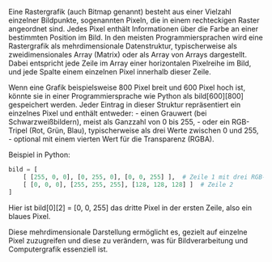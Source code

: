 Eine Rastergrafik (auch Bitmap genannt) besteht aus einer Vielzahl einzelner Bildpunkte, sogenannten Pixeln, die in einem rechteckigen Raster angeordnet sind. Jedes Pixel enthält Informationen über die Farbe an einer bestimmten Position im Bild. In den meisten Programmiersprachen wird eine Rastergrafik als mehrdimensionale Datenstruktur, typischerweise als zweidimensionales Array (Matrix) oder als Array von Arrays dargestellt. Dabei entspricht jede Zeile im Array einer horizontalen Pixelreihe im Bild, und jede Spalte einem einzelnen Pixel innerhalb dieser Zeile.

Wenn eine Grafik beispielsweise 800 Pixel breit und 600 Pixel hoch ist, könnte sie in einer Programmiersprache wie Python als bild[600][800] gespeichert werden. Jeder Eintrag in dieser Struktur repräsentiert ein einzelnes Pixel und enthält entweder:
	- einen Grauwert (bei Schwarzweißbildern), meist als Ganzzahl von 0 bis 255,
	- oder ein RGB-Tripel (Rot, Grün, Blau), typischerweise als drei Werte zwischen 0 und 255,
	- optional mit einem vierten Wert für die Transparenz (RGBA).

Beispiel in Python:
```Python
bild = [
    [ [255, 0, 0], [0, 255, 0], [0, 0, 255] ],  # Zeile 1 mit drei RGB-Pixeln
    [ [0, 0, 0], [255, 255, 255], [128, 128, 128] ]  # Zeile 2
]
```
Hier ist bild[0][2] = [0, 0, 255] das dritte Pixel in der ersten Zeile, also ein blaues Pixel.

Diese mehrdimensionale Darstellung ermöglicht es, gezielt auf einzelne Pixel zuzugreifen und diese zu verändern, was für Bildverarbeitung und Computergrafik essenziell ist.
